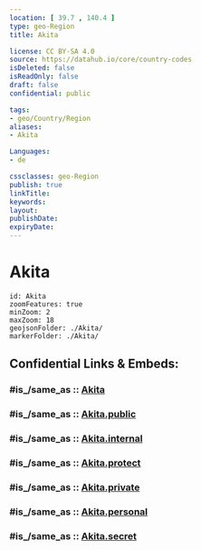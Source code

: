 ```yaml
---
location: [ 39.7 , 140.4 ] 
type: geo-Region
title: Akita

license: CC BY-SA 4.0
source: https://datahub.io/core/country-codes
isDeleted: false
isReadOnly: false
draft: false
confidential: public

tags:
- geo/Country/Region
aliases:
- Akita

Languages:
- de

cssclasses: geo-Region
publish: true
linkTitle: 
keywords: 
layout: 
publishDate: 
expiryDate: 
---
```


# Akita

```leaflet
id: Akita
zoomFeatures: true 
minZoom: 2 
maxZoom: 18
geojsonFolder: ./Akita/
markerFolder: ./Akita/
```


## Confidential Links & Embeds: 

### #is_/same_as :: [Akita](/_Standards/Earth/Continent/Asia/Asia~East/Japan/Regions~Japan/Tōhoku/prefectures~Tōhoku/Akita.md) 

### #is_/same_as :: [Akita.public](/_public/Earth/Continent/Asia/Asia~East/Japan/Regions~Japan/Tōhoku/prefectures~Tōhoku/Akita.public.md) 

### #is_/same_as :: [Akita.internal](/_internal/Earth/Continent/Asia/Asia~East/Japan/Regions~Japan/Tōhoku/prefectures~Tōhoku/Akita.internal.md) 

### #is_/same_as :: [Akita.protect](/_protect/Earth/Continent/Asia/Asia~East/Japan/Regions~Japan/Tōhoku/prefectures~Tōhoku/Akita.protect.md) 

### #is_/same_as :: [Akita.private](/_private/Earth/Continent/Asia/Asia~East/Japan/Regions~Japan/Tōhoku/prefectures~Tōhoku/Akita.private.md) 

### #is_/same_as :: [Akita.personal](/_personal/Earth/Continent/Asia/Asia~East/Japan/Regions~Japan/Tōhoku/prefectures~Tōhoku/Akita.personal.md) 

### #is_/same_as :: [Akita.secret](/_secret/Earth/Continent/Asia/Asia~East/Japan/Regions~Japan/Tōhoku/prefectures~Tōhoku/Akita.secret.md)

